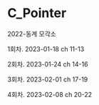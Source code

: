 # C_Pointer
2022-동계 모각소

1회차. 2023-01-18 ch 11-13

2회차. 2023-01-24 ch 14-16

3회차. 2023-02-01 ch 17-19

4회차. 2023-02-08 ch 20-22
